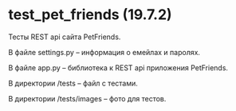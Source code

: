 # test_pet_friends (19.7.2)

Тесты REST api сайта PetFriends.

В файле settings.py – информация о емейлах и паролях.

В файле app.py – библиотека к REST api приложения PetFriends.

В директории /tests – файл с тестами.

В директории /tests/images – фото для тестов.
